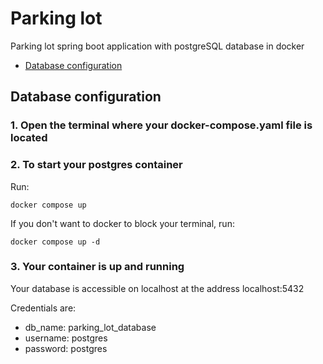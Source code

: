 # Parking lot
Parking lot spring boot application with postgreSQL database in docker

- [Database configuration](#database-configuration)

## Database configuration
### 1. Open the terminal where your docker-compose.yaml file is located

### 2. To start your postgres container
Run:
``` shell
docker compose up
```

If you don't want to docker to block your terminal, run:
```shell
docker compose up -d
```

### 3. Your container is up and running
Your database is accessible on localhost at the address
localhost:5432

Credentials are:
- db_name: parking_lot_database
- username: postgres
- password: postgres
